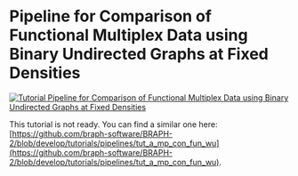 # Pipeline for Comparison of Functional Multiplex Data using Binary Undirected Graphs at Fixed Densities

[![Tutorial Pipeline for Comparison of Functional Multiplex Data using Binary Undirected Graphs at Fixed Densities](https://img.shields.io/badge/PDF-Download-red?style=flat-square&logo=adobe-acrobat-reader)](tut_a_mp_fun_bud.pdf)

This tutorial is not ready. You can find a similar one here: [https://github.com/braph-software/BRAPH-2/blob/develop/tutorials/pipelines/tut_a_mp_con_fun_wu](https://github.com/braph-software/BRAPH-2/blob/develop/tutorials/pipelines/tut_a_mp_con_fun_wu).
